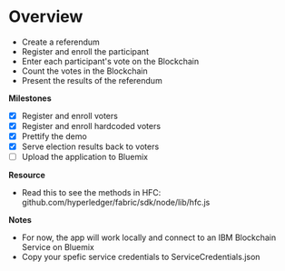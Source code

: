 **Overview**
=============
- Create a referendum
- Register and enroll the participant 
- Enter each participant's vote on the Blockchain
- Count the votes in the Blockchain
- Present the results of the referendum 

**Milestones**
- [X] Register and enroll voters
- [X] Register and enroll hardcoded voters
- [X] Prettify the demo 
- [X] Serve election results back to voters  
- [ ] Upload the application to Bluemix 

**Resource**
 - Read this to see the methods in HFC: github.com/hyperledger/fabric/sdk/node/lib/hfc.js

**Notes**
- For now, the app will work locally and connect to an IBM Blockchain Service on Bluemix
- Copy your spefic service credentials to ServiceCredentials.json  